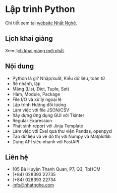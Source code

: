 # Lập trình Python
Chi tiết xem tại [website Nhất Nghệ](http://nhatnghe.com/chuongtrinhhoc/python).

## Lịch khai giảng

Xem [lịch khai giảng mới nhất](http://nhatnghe.com/lichkhaigiang).

## Nội dung
* Python là gì? Nhập/xuất, Kiểu dữ liệu, toán tử
* Rẻ nhánh, lặp
* Mảng (List, Dict, Tuple, Set)
* Hàm, Module, Package
* File I/O và xử lý ngoại lệ
* Lập trình Hướng đối tượng
* Làm việc với file JSON/CSV
* Xây dựng ứng dụng GUI với Tkinter
* Regular Expression
* Phát sinh report với Jinja Template
* Làm việc với Exel qua thư viện Pandas, openpyxl
* Tạo dữ liệu và vẽ đồ thị với Numpy và Matplotlib
* Dựng API siêu nhanh với FastAPI

## Liên hệ

* 105 Bà Huyện Thanh Quan, P7, Q3, TpHCM
* (+84) 028393 22735
* (+84) 028393 22734
* info@nhatnghe.com
